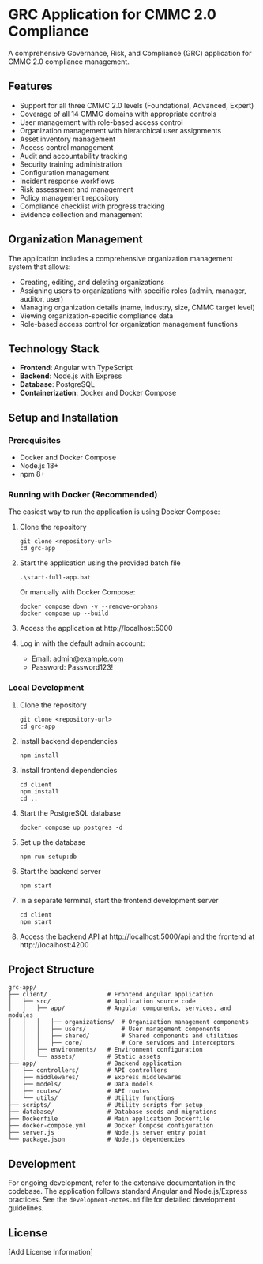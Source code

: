 # GRC Application for CMMC 2.0 Compliance

A comprehensive Governance, Risk, and Compliance (GRC) application for CMMC 2.0 compliance management.

## Features

- Support for all three CMMC 2.0 levels (Foundational, Advanced, Expert)
- Coverage of all 14 CMMC domains with appropriate controls
- User management with role-based access control
- Organization management with hierarchical user assignments
- Asset inventory management
- Access control management
- Audit and accountability tracking
- Security training administration
- Configuration management
- Incident response workflows
- Risk assessment and management
- Policy management repository
- Compliance checklist with progress tracking
- Evidence collection and management

## Organization Management

The application includes a comprehensive organization management system that allows:

- Creating, editing, and deleting organizations
- Assigning users to organizations with specific roles (admin, manager, auditor, user)
- Managing organization details (name, industry, size, CMMC target level)
- Viewing organization-specific compliance data
- Role-based access control for organization management functions

## Technology Stack

- **Frontend**: Angular with TypeScript
- **Backend**: Node.js with Express
- **Database**: PostgreSQL
- **Containerization**: Docker and Docker Compose

## Setup and Installation

### Prerequisites
- Docker and Docker Compose
- Node.js 18+
- npm 8+

### Running with Docker (Recommended)

The easiest way to run the application is using Docker Compose:

1. Clone the repository
   ```
   git clone <repository-url>
   cd grc-app
   ```

2. Start the application using the provided batch file
   ```
   .\start-full-app.bat
   ```

   Or manually with Docker Compose:
   ```
   docker compose down -v --remove-orphans
   docker compose up --build
   ```

3. Access the application at http://localhost:5000

4. Log in with the default admin account:
   - Email: admin@example.com
   - Password: Password123!

### Local Development

1. Clone the repository
   ```
   git clone <repository-url>
   cd grc-app
   ```

2. Install backend dependencies
   ```
   npm install
   ```

3. Install frontend dependencies
   ```
   cd client
   npm install
   cd ..
   ```

4. Start the PostgreSQL database
   ```
   docker compose up postgres -d
   ```

5. Set up the database
   ```
   npm run setup:db
   ```

6. Start the backend server
   ```
   npm start
   ```

7. In a separate terminal, start the frontend development server
   ```
   cd client
   npm start
   ```

8. Access the backend API at http://localhost:5000/api and the frontend at http://localhost:4200

## Project Structure

```
grc-app/
├── client/                 # Frontend Angular application
│   ├── src/                # Application source code
│   │   ├── app/            # Angular components, services, and modules
│   │   │   ├── organizations/  # Organization management components
│   │   │   ├── users/          # User management components
│   │   │   ├── shared/         # Shared components and utilities
│   │   │   ├── core/           # Core services and interceptors
│   │   ├── environments/   # Environment configuration
│   │   └── assets/         # Static assets
├── app/                    # Backend application
│   ├── controllers/        # API controllers
│   ├── middlewares/        # Express middlewares
│   ├── models/             # Data models
│   ├── routes/             # API routes
│   └── utils/              # Utility functions
├── scripts/                # Utility scripts for setup
├── database/               # Database seeds and migrations
├── Dockerfile              # Main application Dockerfile
├── docker-compose.yml      # Docker Compose configuration
├── server.js               # Node.js server entry point
└── package.json            # Node.js dependencies
```

## Development

For ongoing development, refer to the extensive documentation in the codebase. The application follows standard Angular and Node.js/Express practices. See the `development-notes.md` file for detailed development guidelines.

## License

[Add License Information]
